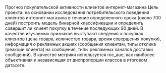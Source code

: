 Прогноз покупательской активности клиентов интернет-магазина Цель проекта: на основании исследования потребительского поведения клиентов интернет-магазина в течение определенного срока (около 700 дней) построить модель бинарной классификации и определить совершит ли клиент покупку в течение последующих 90 дней. В качестве изучаемых признаков выступают сведения о покупках клиентов (цена товара, количество товара, время совершения покупки), информация о рекламных акциях (сообщения клиентам, типы отклика (реакции клиента) на сообщения, типы рекламных каналов доставки сообщений). В качестве метрики используется roc_auc, как наиболее объективная и независящая от диспропорции классов в итоговом датасете.
